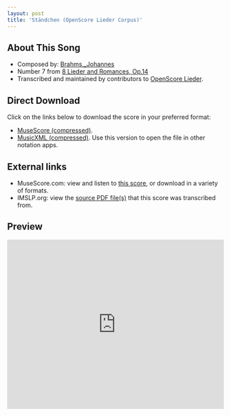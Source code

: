 ```yaml
---
layout: post
title: 'Ständchen (OpenScore Lieder Corpus)'
---
```


## About This Song

- Composed by: [Brahms,_Johannes](https://fourscoreandmore.org/openscore/lieder/Brahms,_Johannes)
- Number 7 from [8 Lieder and Romances, Op.14](https://fourscoreandmore.org/openscore/lieder/Brahms,_Johannes/8_Lieder_and_Romances,_Op.14)
- Transcribed and maintained by contributors to [OpenScore Lieder].

[OpenScore Lieder]: https://musescore.com/openscore-lieder-corpus

## Direct Download

Click on the links below to download the score in your preferred format:
- [MuseScore (compressed)](https://github.com/openscore/lieder/blob/main/scores/Brahms,_Johannes/8_Lieder_and_Romances,_Op.14/7_Ständchen/lc5729178.mscz?raw=true).
- [MusicXML (compressed)](https://github.com/openscore/lieder/blob/main/scores/Brahms,_Johannes/8_Lieder_and_Romances,_Op.14/7_Ständchen/lc5729178.mxl?raw=true). Use this version to open the file in other notation apps.

## External links

- MuseScore.com: view and listen to [this score][MuseScore], or download in a variety of formats.
- IMSLP.org: view the [source PDF file(s)][IMSLP] that this score was transcribed from.

[MuseScore]: https://musescore.com/score/5729178
[IMSLP]: https://imslp.org/wiki/Special:ReverseLookup/97693

## Preview

<iframe width="100%" height="394" src="https://musescore.com/openscore-lieder-corpus/scores/5729178/embed" frameborder="0" allowfullscreen allow="autoplay; fullscreen"></iframe>
